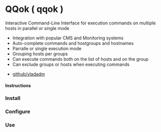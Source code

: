 # QQok ( qqok )
Interactive Command-Line Interface for execution commands on multiple hosts in parallel or single mode

- Integration with popular CMS and Monitoring systems
- Auto-complete commands and hostgroups and hostnames
- Parralle or single execution mode
- Grouping hosts per groups
- Can execute commands both on the list of hosts and on the group
- Сan exclude groups or hosts when executing commands


* [github/vladadm](https://github.com/vladadm)

#### Instructions

### Install

### Configure

### Use
